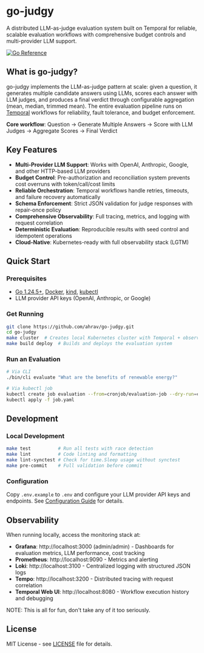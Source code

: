 # go-judgy

A distributed LLM-as-judge evaluation system built on Temporal for reliable, scalable evaluation workflows with comprehensive budget controls and multi-provider LLM support.

[![Go Reference](https://pkg.go.dev/badge/github.com/ahrav/go-judgy.svg)](https://pkg.go.dev/github.com/ahrav/go-judgy)

## What is go-judgy?

go-judgy implements the LLM-as-judge pattern at scale: given a question, it generates multiple candidate answers using LLMs, scores each answer with LLM judges, and produces a final verdict through configurable aggregation (mean, median, trimmed mean). The entire evaluation pipeline runs on [Temporal](https://temporal.io/) workflows for reliability, fault tolerance, and budget enforcement.

**Core workflow**: Question → Generate Multiple Answers → Score with LLM Judges → Aggregate Scores → Final Verdict

## Key Features

- **Multi-Provider LLM Support**: Works with OpenAI, Anthropic, Google, and other HTTP-based LLM providers
- **Budget Control**: Pre-authorization and reconciliation system prevents cost overruns with token/call/cost limits
- **Reliable Orchestration**: Temporal workflows handle retries, timeouts, and failure recovery automatically
- **Schema Enforcement**: Strict JSON validation for judge responses with repair-once policy
- **Comprehensive Observability**: Full tracing, metrics, and logging with request correlation
- **Deterministic Evaluation**: Reproducible results with seed control and idempotent operations
- **Cloud-Native**: Kubernetes-ready with full observability stack (LGTM)

## Quick Start

### Prerequisites

- [Go 1.24.5+](https://golang.org/doc/install), [Docker](https://docs.docker.com/get-docker/), [kind](https://kind.sigs.k8s.io/docs/user/quick-start/), [kubectl](https://kubernetes.io/docs/tasks/tools/)
- LLM provider API keys (OpenAI, Anthropic, or Google)

### Get Running

```bash
git clone https://github.com/ahrav/go-judgy.git
cd go-judgy
make cluster  # Creates local Kubernetes cluster with Temporal + observability stack
make build deploy  # Builds and deploys the evaluation system
```

### Run an Evaluation

```bash
# Via CLI
./bin/cli evaluate "What are the benefits of renewable energy?"

# Via kubectl job
kubectl create job evaluation --from=cronjob/evaluation-job --dry-run=client -o yaml > job.yaml
kubectl apply -f job.yaml
```

## Development

### Local Development

```bash
make test          # Run all tests with race detection
make lint          # Code linting and formatting
make lint-synctest # Check for time.Sleep usage without synctest
make pre-commit    # Full validation before commit
```

### Configuration

Copy `.env.example` to `.env` and configure your LLM provider API keys and endpoints. See [Configuration Guide](docs/configuration.md) for details.


## Observability

When running locally, access the monitoring stack at:

- **Grafana**: http://localhost:3000 (admin/admin) - Dashboards for evaluation metrics, LLM performance, cost tracking
- **Prometheus**: http://localhost:9090 - Metrics and alerting
- **Loki**: http://localhost:3100 - Centralized logging with structured JSON logs
- **Tempo**: http://localhost:3200 - Distributed tracing with request correlation
- **Temporal Web UI**: http://localhost:8080 - Workflow execution history and debugging


NOTE: This is all for fun, don't take any of it too seriously.


## License

MIT License - see [LICENSE](LICENSE) file for details.
